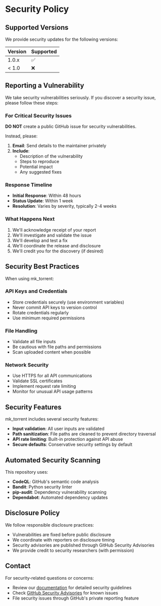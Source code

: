 # Security Policy

## Supported Versions

We provide security updates for the following versions:

| Version | Supported          |
| ------- | ------------------ |
| 1.0.x   | :white_check_mark: |
| < 1.0   | :x:                |

## Reporting a Vulnerability

We take security vulnerabilities seriously. If you discover a security issue, please follow these steps:

### For Critical Security Issues

**DO NOT** create a public GitHub issue for security vulnerabilities.

Instead, please:

1. **Email**: Send details to the maintainer privately
2. **Include**:
   - Description of the vulnerability
   - Steps to reproduce
   - Potential impact
   - Any suggested fixes

### Response Timeline

- **Initial Response**: Within 48 hours
- **Status Update**: Within 1 week
- **Resolution**: Varies by severity, typically 2-4 weeks

### What Happens Next

1. We'll acknowledge receipt of your report
2. We'll investigate and validate the issue
3. We'll develop and test a fix
4. We'll coordinate the release and disclosure
5. We'll credit you for the discovery (if desired)

## Security Best Practices

When using mk_torrent:

### API Keys and Credentials
- Store credentials securely (use environment variables)
- Never commit API keys to version control
- Rotate credentials regularly
- Use minimum required permissions

### File Handling
- Validate all file inputs
- Be cautious with file paths and permissions
- Scan uploaded content when possible

### Network Security
- Use HTTPS for all API communications
- Validate SSL certificates
- Implement request rate limiting
- Monitor for unusual API usage patterns

## Security Features

mk_torrent includes several security features:

- **Input validation**: All user inputs are validated
- **Path sanitization**: File paths are cleaned to prevent directory traversal
- **API rate limiting**: Built-in protection against API abuse
- **Secure defaults**: Conservative security settings by default

## Automated Security Scanning

This repository uses:

- **CodeQL**: GitHub's semantic code analysis
- **Bandit**: Python security linter
- **pip-audit**: Dependency vulnerability scanning
- **Dependabot**: Automated dependency updates

## Disclosure Policy

We follow responsible disclosure practices:

- Vulnerabilities are fixed before public disclosure
- We coordinate with reporters on disclosure timing
- Security advisories are published through GitHub Security Advisories
- We provide credit to security researchers (with permission)

## Contact

For security-related questions or concerns:
- Review our [documentation](./docs/SECURITY.md) for detailed security guidelines
- Check [GitHub Security Advisories](https://github.com/H2OKing89/mk_torrent/security/advisories) for known issues
- File security issues through GitHub's private reporting feature
